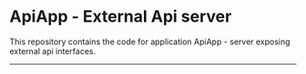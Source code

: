 ApiApp  - External Api server
============

This repository contains the code for application ApiApp - server exposing external api interfaces.
______




